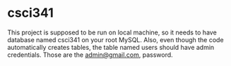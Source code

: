 # csci341
This project is supposed to be run on local machine, so it needs to have database named csci341 on your root MySQL. Also, even though the code automatically creates tables, the table named users should have admin credentials. Those are the admin@gmail.com, password.
